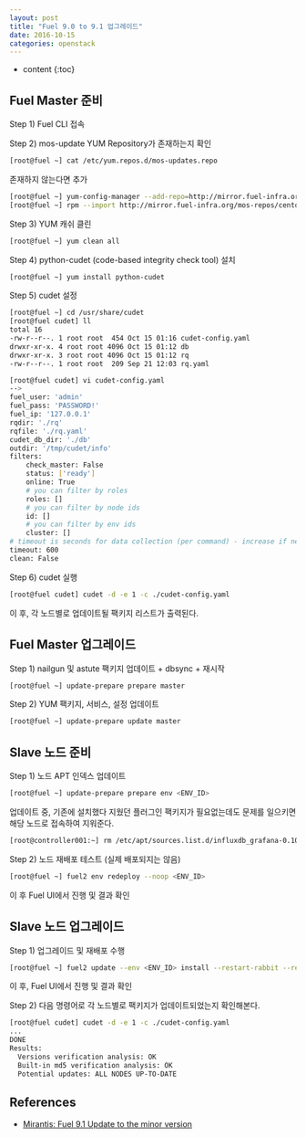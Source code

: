 ```yaml
---
layout: post
title: "Fuel 9.0 to 9.1 업그레이드"
date: 2016-10-15
categories: openstack
---
```


* content
{:toc}

## Fuel Master 준비

Step 1) Fuel CLI 접속

Step 2) mos-update YUM Repository가 존재하는지 확인

```bash
[root@fuel ~] cat /etc/yum.repos.d/mos-updates.repo
```

존재하지 않는다면 추가

```bash
[root@fuel ~] yum-config-manager --add-repo=http://mirror.fuel-infra.org/mos-repos/centos/mos9.0-centos7/updates/x86_64/
[root@fuel ~] rpm --import http://mirror.fuel-infra.org/mos-repos/centos/mos9.0-centos7/updates/RPM-GPG-KEY-mos9.0
```

Step 3) YUM 캐쉬 클린

```bash
[root@fuel ~] yum clean all
```

Step 4) python-cudet (code-based integrity check tool) 설치

```bash
[root@fuel ~] yum install python-cudet
```

Step 5) cudet 설정

```bash
[root@fuel ~] cd /usr/share/cudet
[root@fuel cudet] ll
total 16
-rw-r--r--. 1 root root  454 Oct 15 01:16 cudet-config.yaml
drwxr-xr-x. 4 root root 4096 Oct 15 01:12 db
drwxr-xr-x. 3 root root 4096 Oct 15 01:12 rq
-rw-r--r--. 1 root root  209 Sep 21 12:03 rq.yaml

[root@fuel cudet] vi cudet-config.yaml
-->
fuel_user: 'admin'
fuel_pass: 'PASSWORD!'
fuel_ip: '127.0.0.1'
rqdir: './rq'
rqfile: './rq.yaml'
cudet_db_dir: './db'
outdir: '/tmp/cudet/info'
filters:
    check_master: False
    status: ['ready']
    online: True
    # you can filter by roles
    roles: []
    # you can filter by node ids
    id: []
    # you can filter by env ids
    cluster: []
# timeout is seconds for data collection (per command) - increase if needed
timeout: 600
clean: False
```

Step 6) cudet 실행

```bash
[root@fuel cudet] cudet -d -e 1 -c ./cudet-config.yaml
```

이 후, 각 노드별로 업데이트될 팩키지 리스트가 출력된다.


## Fuel Master 업그레이드

Step 1) nailgun 및 astute 팩키지 업데이트 + dbsync + 재시작

```bash
[root@fuel ~] update-prepare prepare master
```

Step 2) YUM 팩키지, 서비스, 설정 업데이트

```bash
[root@fuel ~] update-prepare update master
```


## Slave 노드 준비

Step 1) 노드 APT 인덱스 업데이트

```bash
[root@fuel ~] update-prepare prepare env <ENV_ID>
```

업데이트 중, 기존에 설치했다 지웠던 플러그인 팩키지가 필요없는데도 문제를 일으키면 해당 노드로 접속하여 지워준다.

```bash
[root@controller001:~] rm /etc/apt/sources.list.d/influxdb_grafana-0.10.0.list
```

Step 2) 노드 재배포 테스트 (실제 배포되지는 않음)

```bash
[root@fuel ~] fuel2 env redeploy --noop <ENV_ID>
```

이 후 Fuel UI에서 진행 및 결과 확인


## Slave 노드 업그레이드

Step 1) 업그레이드 및 재배포 수행

```bash
[root@fuel ~] fuel2 update --env <ENV_ID> install --restart-rabbit --restart-mysql
```

이 후, Fuel UI에서 진행 및 결과 확인

Step 2) 다음 명령어로 각 노드별로 팩키지가 업데이트되었는지 확인해본다.

```bash
[root@fuel cudet] cudet -d -e 1 -c ./cudet-config.yaml
...
DONE
Results:
  Versions verification analysis: OK
  Built-in md5 verification analysis: OK
  Potential updates: ALL NODES UP-TO-DATE
```

## References

- [Mirantis: Fuel 9.1 Update to the minor version](https://docs.mirantis.com/openstack/fuel/fuel-9.1/release-notes/update-product.html)
